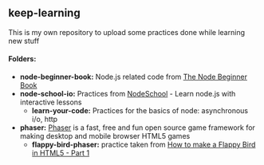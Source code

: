 keep-learning
----

This is my own repository to upload some practices done while learning new stuff


#### Folders:
* **node-beginner-book:** Node.js related code from [The Node Beginner Book]
* **node-school-io:** Practices from [NodeSchool] - Learn node.js with interactive lessons
  * **learn-your-code:** Practices for the basics of node: asynchronous i/o, http
* **phaser:** [Phaser] is a fast, free and fun open source game framework for making desktop and mobile browser HTML5 games
  * **flappy-bird-phaser:**  practice taken from [How to make a Flappy Bird in HTML5 - Part 1]

[The Node Beginner Book]:http://leanpub.com/nodebeginner
[NodeSchool]:http://nodeschool.io/
[Phaser]:http://phaser.io/
[How to make a Flappy Bird in HTML5 - Part 1]:http://blog.lessmilk.com/how-to-make-flappy-bird-in-html5-1/